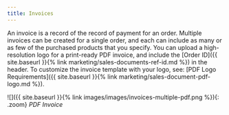 ```yaml
---
title: Invoices
---
```


An invoice is a record of the record of payment for an order. Multiple invoices can be created for a single order, and each can include as many or as few of the purchased products that you specify. You can upload a high-resolution logo for a print-ready PDF invoice, and include the [Order ID]({{ site.baseurl }}{% link marketing/sales-documents-ref-id.md %}) in the header. To customize the invoice template with your logo, see: [PDF Logo Requirements]({{ site.baseurl }}{% link marketing/sales-document-pdf-logo.md %}).

![]({{ site.baseurl }}{% link images/images/invoices-multiple-pdf.png %}){: .zoom}
_PDF Invoice_
